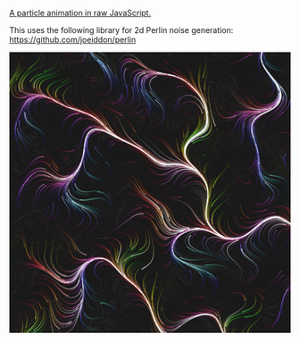 [A particle animation in raw JavaScript.](https://courageous-buttercream-3216a5.netlify.app)

This uses the following library for 2d Perlin noise generation: https://github.com/joeiddon/perlin

![screenshot](particle-flow.png)
